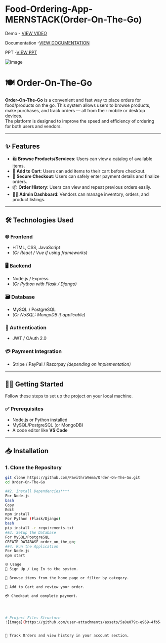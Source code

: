 # Food-Ordering-App-MERNSTACK(Order-On-The-Go)
Demo - <a href="https://drive.google.com/file/d/1DLog3a51djjwvSNz1WrkB0uMwp-8e3c1/view?usp=drivesdk">VIEW VIDEO</a>


Documentation -<a href="https://docs.google.com/document/d/1aSGhfxFfMYMJChknR-pL47FW-idnhj2F/edit?usp=sharing&ouid=107917445781301743104&rtpof=true&sd=true">VIEW DOCUMENTATION </a>


PPT -<a href="https://www.canva.com/design/DAGr73dEvwY/SHf8qVJavnbW1fiQh3uewg/view?utm_content=DAGr73dEvwY&utm_campaign=designshare&utm_medium=link2&utm_source=uniquelinks&utlId=h77f2db05c4">VIEW PPT</a>

![image](https://github.com/user-attachments/assets/5a0e079c-e969-4fb5-8a73-bc7cd30b820f)


# 🍽️ Order-On-The-Go

**Order-On-The-Go** is a convenient and fast way to place orders for food/products on the go. This system allows users to browse products, make purchases, and track orders — all from their mobile or desktop devices.  
The platform is designed to improve the speed and efficiency of ordering for both users and vendors.

---

## ✨ Features

- 🛍️ **Browse Products/Services**: Users can view a catalog of available items.  
- 🛒 **Add to Cart**: Users can add items to their cart before checkout.  
- 🔐 **Secure Checkout**: Users can safely enter payment details and finalize orders.  
- 📦 **Order History**: Users can view and repeat previous orders easily.  
- 🧑‍💼 **Admin Dashboard**: Vendors can manage inventory, orders, and product listings.  

---

## 🛠️ Technologies Used

### 🌐 **Frontend**
- HTML, CSS, JavaScript  
- *(Or React / Vue if using frameworks)*

### 🖥️ **Backend**
- Node.js / Express  
- *(Or Python with Flask / Django)*

### 🗃️ **Database**
- MySQL / PostgreSQL  
- *(Or NoSQL: MongoDB if applicable)*

### 🔐 **Authentication**
- JWT / OAuth 2.0

### 💳 **Payment Integration**
- Stripe / PayPal / Razorpay *(depending on implementation)*

---

## 🧑‍💻 Getting Started

Follow these steps to set up the project on your local machine.

### ✅ Prerequisites

- Node.js or Python installed  
- MySQL/PostgreSQL (or MongoDB)  
- A code editor like **VS Code**

---

## 📥 Installation

### 1. Clone the Repository

```bash
git clone https://github.com/PavithraVema/Order-On-The-Go.git
cd Order-On-The-Go

##2. Install Dependencies****
For Node.js
bash
Copy
Edit
npm install
For Python (Flask/Django)
bash
pip install -r requirements.txt
##3. Setup the Database
For MySQL/PostgreSQL
CREATE DATABASE order_on_the_go;
##4. Run the Application
For Node.js
npm start

🌐 Usage
🔐 Sign Up / Log In to the system.

🔎 Browse items from the home page or filter by category.

🛒 Add to Cart and review your order.

💳 Checkout and complete payment.




# Project Files Structure
![image](https://github.com/user-attachments/assets/5a0e079c-e969-4fb5-8a73-bc7cd30b820f)


📄 Track Orders and view history in your account section.




